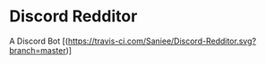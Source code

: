 # Discord Redditor
A Discord Bot
[(https://travis-ci.com/Saniee/Discord-Redditor.svg?branch=master)]
